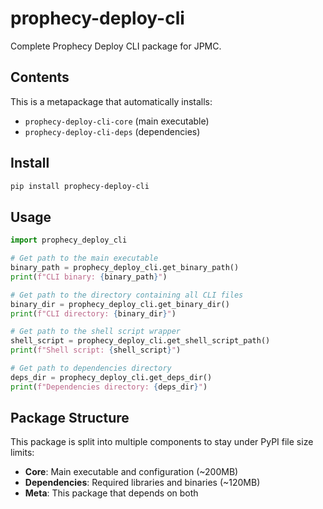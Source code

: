 # prophecy-deploy-cli

Complete Prophecy Deploy CLI package for JPMC.

## Contents
This is a metapackage that automatically installs:
- `prophecy-deploy-cli-core` (main executable)
- `prophecy-deploy-cli-deps` (dependencies)

## Install
```bash
pip install prophecy-deploy-cli
```

## Usage
```python
import prophecy_deploy_cli

# Get path to the main executable
binary_path = prophecy_deploy_cli.get_binary_path()
print(f"CLI binary: {binary_path}")

# Get path to the directory containing all CLI files
binary_dir = prophecy_deploy_cli.get_binary_dir()
print(f"CLI directory: {binary_dir}")

# Get path to the shell script wrapper
shell_script = prophecy_deploy_cli.get_shell_script_path()
print(f"Shell script: {shell_script}")

# Get path to dependencies directory
deps_dir = prophecy_deploy_cli.get_deps_dir()
print(f"Dependencies directory: {deps_dir}")
```

## Package Structure
This package is split into multiple components to stay under PyPI file size limits:
- **Core**: Main executable and configuration (~200MB)
- **Dependencies**: Required libraries and binaries (~120MB)
- **Meta**: This package that depends on both
